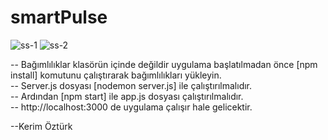 # smartPulse 

![ss-1](https://user-images.githubusercontent.com/49280604/161448608-e5ed34ad-cd2a-4d10-afbd-504b8162c223.png)
![ss-2](https://user-images.githubusercontent.com/49280604/161448613-cc83fd10-d542-4c86-8c3c-42a0c16dc2d6.PNG)

-- Bağımlılıklar klasörün içinde değildir uygulama başlatılmadan önce [npm install] komutunu çalıştırarak bağımlılıkları yükleyin.\
-- Server.js dosyası [nodemon server.js] ile çalıştırılmalıdır.\
-- Ardından [npm start] ile app.js dosyası çalıştırılmalıdır.\
-- http://localhost:3000 de uygulama çalışır hale gelicektir.

--Kerim Öztürk

